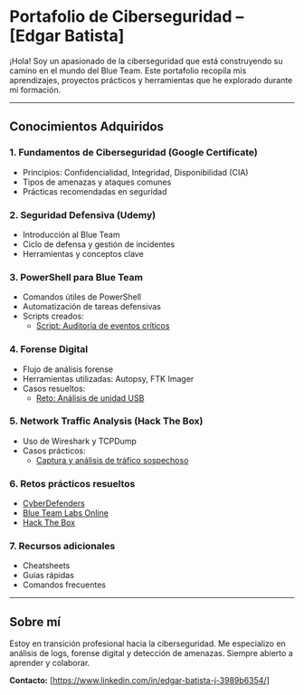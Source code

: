 # Portafolio de Ciberseguridad – [Edgar Batista]

¡Hola! Soy un apasionado de la ciberseguridad que está construyendo su camino en el mundo del Blue Team. Este portafolio recopila mis aprendizajes, proyectos prácticos y herramientas que he explorado durante mi formación.

---

## Conocimientos Adquiridos

### 1. Fundamentos de Ciberseguridad (Google Certificate)
- Principios: Confidencialidad, Integridad, Disponibilidad (CIA)
- Tipos de amenazas y ataques comunes
- Prácticas recomendadas en seguridad

### 2. Seguridad Defensiva (Udemy)
- Introducción al Blue Team
- Ciclo de defensa y gestión de incidentes
- Herramientas y conceptos clave

### 3. PowerShell para Blue Team
- Comandos útiles de PowerShell
- Automatización de tareas defensivas
- Scripts creados:
  - [Script: Auditoría de eventos críticos](./PowerShell/scripts/auditoria_eventos.ps1)

### 4. Forense Digital
- Flujo de análisis forense
- Herramientas utilizadas: Autopsy, FTK Imager
- Casos resueltos:
  - [Reto: Análisis de unidad USB](./Forense/usb_analysis.md)

### 5. Network Traffic Analysis (Hack The Box)
- Uso de Wireshark y TCPDump
- Casos prácticos:
  - [Captura y análisis de tráfico sospechoso](./Redes/trafico_sospechoso.md)

### 6. Retos prácticos resueltos
- [CyberDefenders](./Retos/cyberdefenders.md)
- [Blue Team Labs Online](./Retos/btlo.md)
- [Hack The Box](./Retos/htb.md)

### 7. Recursos adicionales
- Cheatsheets
- Guías rápidas
- Comandos frecuentes

---

## Sobre mí
Estoy en transición profesional hacia la ciberseguridad. Me especializo en análisis de logs, forense digital y detección de amenazas. Siempre abierto a aprender y colaborar.  

**Contacto:** [https://www.linkedin.com/in/edgar-batista-j-3989b6354/]
